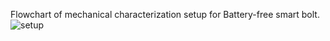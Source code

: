 Flowchart of mechanical characterization setup for Battery-free smart bolt.
![setup](https://github.com/AntoPaga/Battery-Free-Smart-Bolt/assets/103174562/e390f026-6e4f-441e-ab22-c71cc5bad62a)
